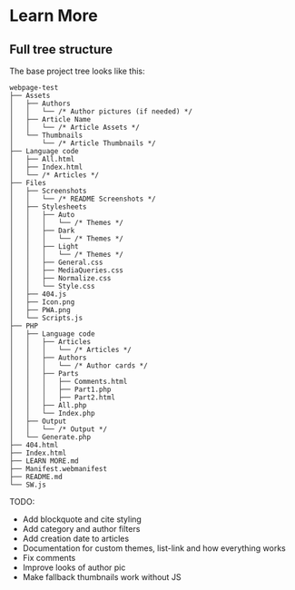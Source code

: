 # Learn More
## Full tree structure
The base project tree looks like this:

```
webpage-test
├── Assets
│   ├── Authors
│   │   └── /* Author pictures (if needed) */
│   ├── Article Name
│   │   └── /* Article Assets */
│   └── Thumbnails
│       └── /* Article Thumbnails */
├── Language code
│   ├── All.html
│   ├── Index.html
│   └── /* Articles */
├── Files
│   ├── Screenshots
│   │   └── /* README Screenshots */
│   ├── Stylesheets
│   │   ├── Auto
│   │   │   └── /* Themes */
│   │   ├── Dark
│   │   │   └── /* Themes */
│   │   ├── Light
│   │   │   └── /* Themes */
│   │   ├── General.css
│   │   ├── MediaQueries.css
│   │   ├── Normalize.css
│   │   └── Style.css
│   ├── 404.js
│   ├── Icon.png
│   ├── PWA.png
│   └── Scripts.js
├── PHP
│   ├── Language code
│   │   ├── Articles
│   │   │   └── /* Articles */
│   │   ├── Authors
│   │   │   └── /* Author cards */
│   │   ├── Parts
│   │   │   ├── Comments.html
│   │   │   ├── Part1.php
│   │   │   ├── Part2.html
│   │   ├── All.php
│   │   └── Index.php
│   ├── Output
│   │   └── /* Output */
│   └── Generate.php
├── 404.html
├── Index.html
├── LEARN MORE.md
├── Manifest.webmanifest
├── README.md
└── SW.js
```

TODO:
- Add blockquote and cite styling
- Add category and author filters
- Add creation date to articles
- Documentation for custom themes, list-link and how everything works
- Fix comments
- Improve looks of author pic
- Make fallback thumbnails work without JS